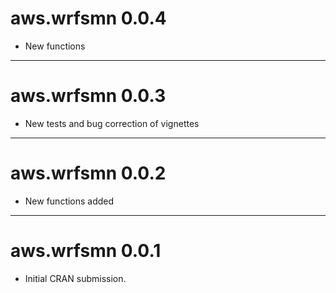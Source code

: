 # aws.wrfsmn 0.0.4

- New functions

---

# aws.wrfsmn 0.0.3

- New tests and bug correction of vignettes

---

# aws.wrfsmn 0.0.2

- New functions added

---

# aws.wrfsmn 0.0.1

* Initial CRAN submission.
